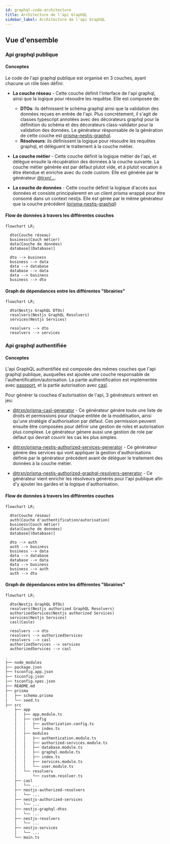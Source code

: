 ```yaml
---
id: graphql-code-architecture
title: Architecture de l'api GraphQL
sidebar_label: Architecture de l'api GraphQL
---
```


## Vue d'ensemble

### Api graphql publique

#### Conceptes

Le code de l'api graphql publique est organisé en 3 couches, ayant chacune un rôle bien défini:

- **La couche réseau** - Cette couche définit l'interface de l'api graphql, ainsi que la logique pour résoudre les requêtse. Elle est composée de:
  - **DTOs**: ils définissent le schéma graphql ainsi que la validation des données reçues en entrée de l'api. Plus concrètement, il s'agit de classes typescript annotées avec des décorateurs graphql pour la définition du schéma et des décorateurs class-validator pour la validation des données. Le générateur résponsable de la génération de cette couche est [prisma-nestjs-graphql](https://github.com/unlight/prisma-nestjs-graphql).
  - **Résolveurs**: ils définissent la logique pour résoudre les requêtes graphql, et délèguent le traitement à la couche métier.

- **La couche métier** - Cette couche définit la logique métier de l'api, et délègue ensuite la récupération des données à la couche suivante. La couche métier générée est par défaut plutot vide, et à plutot vocation à être étendue et enrichie avec du code custom. Elle est générée par le générateur [@trxn/...](@trxn...).

- **La couche de données** - Cette couche définit la logique d'accès aux données et consiste principaleremt en un client prisma wrappé pour être consomé dans un context nestjs. Elle est gérée par le même générateur que la couche précédent ([prisma-nestjs-graphql](https://test))

#### Flow de données à travers les différentes couches

```mermaid
flowchart LR;

  dto(Couche réseau)
  business(Couch métier)
  data(Couche de données)
  database[(Database)]
  
  dto --> business
  business --> data
  data --> database
  database --> data
  data --> business
  business --> dto
```

#### Graph de dépendances entre les différentes "librairies"

```mermaid
flowchart LR;

  dto(Nestjs GraphQL DTOs)
  resolvers(Nestjs GraphQL Resolvers)
  services(Nestjs Services)
  
  resolvers --> dto
  resolvers --> services
```

### Api graphql authentifiée

#### Conceptes

L'api GraphQL authentifiée est composée des mêmes couches que l'api graphql publique, auxquelles est ajoutée une couche responsable de l'authentification/autorisation. La partie authentification est implémentée avec [passport](http://www.passportjs.org/), et la partie autorisation avec [casl](https://casl.js.org/v5/en/).

Pour générer la couchea d'autorisation de l'api, 3 générateurs entrent en jeu:

- [@trxn/prisma-casl-generator](test) - Ce générateur génère toute une liste de droits et permissions pour chaque entitée de la modélisation, ainsi qu'une stratégie d'authorisation par défaut. Ces permission peuvent ensuite être composées pour définir une gestion de roles et autorisation plus complexe. Le générateur génere aussi une gestion de role par défaut qui devrait couvrir les cas les plus simples.

- [@trxn/prisma-nestjs-authorized-services-generator](test) - Ce générateur génère des services qui vont appliquer la gestion d'authorisations définie par le générateur précédent avant de déléguer le traitement des données à la couche métier.

- [@trxn/prisma-nestjs-authorized-graphql-resolvers-generator](test) - Ce générateur vient enrichir les résolveurs générés pour l'api publique afin d'y ajouter les gardes et la logique d'authorisation.

#### Flow de données à travers les différentes couches

```mermaid
flowchart LR;

  dto(Couche réseau)
  auth(Couche d'authentification/autorisation)
  business(Couch métier)
  data(Couche de données)
  database[(Database)]
  
  dto --> auth
  auth --> business
  business --> data
  data --> database
  database --> data
  data --> business
  business --> auth
  auth --> dto
```

#### Graph de dépendances entre les différentes "librairies"

```mermaid
flowchart LR;

  dto(Nestjs GraphQL DTOs)
  resolvers(Nestjs authorized GraphQL Resolvers)
  authorizedServices(Nestjs authorized Services)
  services(Nestjs Services)
  casl(Casle)
  
  resolvers --> dto
  resolvers --> authorizedServices
  resolvers --> casl
  authorizedServices --> services
  authorizedServices --> casl
```

```bash
.
├── node_modules
├── package.json
├── tsconfig.app.json
├── tsconfig.json
|── tsconfig.spec.json
├── README.md
├── prisma
│   ├── schema.prisma
│   └── seed.ts
├── src
    ├── app
    │   ├── app.module.ts
    │   ├── config
    │   │   ├── authorization.config.ts
    │   │   └── index.ts
    │   ├── modules
    │   │   ├── authentication.module.ts
    │   │   ├── authorized-services.module.ts
    │   │   ├── database.module.ts
    │   │   ├── graphql.module.ts
    │   │   ├── index.ts
    │   │   ├── services.module.ts
    │   │   └── user.module.ts
    │   └── resolvers
    │       └── custom.resolver.ts
    ├── casl
    │   └── ...
    ├── nestjs-authorized-resolvers
    │   └── ...
    ├── nestjs-authorized-services
    │   └── ...
    ├── nestjs-graphql-dtos
    │   └── ...
    ├── nestjs-resolvers
    │   └── ...
    ├── nestjs-services
    │   └── ...
    └── main.ts
```
